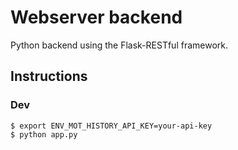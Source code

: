 # Webserver backend

Python backend using the Flask-RESTful framework.

## Instructions

### Dev
```shell
$ export ENV_MOT_HISTORY_API_KEY=your-api-key
$ python app.py
```